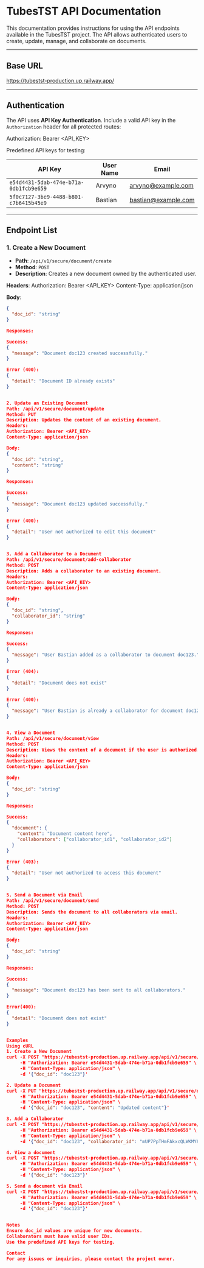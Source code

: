 # TubesTST API Documentation

This documentation provides instructions for using the API endpoints available in the TubesTST project. The API allows authenticated users to create, update, manage, and collaborate on documents.

---

## **Base URL**

https://tubestst-production.up.railway.app/

---

## **Authentication**

The API uses **API Key Authentication**. Include a valid API key in the `Authorization` header for all protected routes:

Authorization: Bearer <API_KEY>

Predefined API keys for testing:

| **API Key**                              | **User Name** | **Email**             |
|------------------------------------------|---------------|-----------------------|
| `e54d4431-5dab-474e-b71a-0db1fcb9e659`  | Arvyno        | arvyno@example.com    |
| `5f0c7127-3be9-4488-b801-c7b6415b45e9`  | Bastian       | bastian@example.com   |

---

## **Endpoint List**

### **1. Create a New Document**
- **Path**: `/api/v1/secure/document/create`
- **Method**: `POST`
- **Description**: Creates a new document owned by the authenticated user.

**Headers**:
Authorization: Bearer <API_KEY> Content-Type: application/json


**Body**:
```json
{
  "doc_id": "string"
}

Responses:

Success:
{
  "message": "Document doc123 created successfully."
}

Error (400):
{
  "detail": "Document ID already exists"
}


2. Update an Existing Document
Path: /api/v1/secure/document/update
Method: PUT
Description: Updates the content of an existing document.
Headers:
Authorization: Bearer <API_KEY>
Content-Type: application/json

Body:
{
  "doc_id": "string",
  "content": "string"
}

Responses:

Success:
{
  "message": "Document doc123 updated successfully."
}

Error (400):
{
  "detail": "User not authorized to edit this document"
}


3. Add a Collaborator to a Document
Path: /api/v1/secure/document/add-collaborator
Method: POST
Description: Adds a collaborator to an existing document.
Headers:
Authorization: Bearer <API_KEY>
Content-Type: application/json

Body:
{
  "doc_id": "string",
  "collaborator_id": "string"
}

Responses:

Success:
{
  "message": "User Bastian added as a collaborator to document doc123."
}

Error (404):
{
  "detail": "Document does not exist"
}

Error (400):
{
  "message": "User Bastian is already a collaborator for document doc123."
}


4. View a Document
Path: /api/v1/secure/document/view
Method: POST
Description: Views the content of a document if the user is authorized.
Headers:
Authorization: Bearer <API_KEY>
Content-Type: application/json

Body:
{
  "doc_id": "string"
}

Responses:

Success:
{
  "document": {
    "content": "Document content here",
    "collaborators": ["collaborator_id1", "collaborator_id2"]
  }
}

Error (403):
{
  "detail": "User not authorized to access this document"
}


5. Send a Document via Email
Path: /api/v1/secure/document/send
Method: POST
Description: Sends the document to all collaborators via email.
Headers:
Authorization: Bearer <API_KEY>
Content-Type: application/json

Body:
{
  "doc_id": "string"
}

Responses:

Success:
{
  "message": "Document doc123 has been sent to all collaborators."
}

Error(400):
{
  "detail": "Document does not exist"
}


Examples
Using cURL
1. Create a New Document
curl -X POST "https://tubestst-production.up.railway.app/api/v1/secure/document/create" \
     -H "Authorization: Bearer e54d4431-5dab-474e-b71a-0db1fcb9e659" \
     -H "Content-Type: application/json" \
     -d '{"doc_id": "doc123"}'

2. Update a Document
curl -X PUT "https://tubestst-production.up.railway.app/api/v1/secure/document/update" \
     -H "Authorization: Bearer e54d4431-5dab-474e-b71a-0db1fcb9e659" \
     -H "Content-Type: application/json" \
     -d '{"doc_id": "doc123", "content": "Updated content"}'

3. Add a Collaborator
curl -X POST "https://tubestst-production.up.railway.app/api/v1/secure/document/add-collaborator" \
     -H "Authorization: Bearer e54d4431-5dab-474e-b71a-0db1fcb9e659" \
     -H "Content-Type: application/json" \
     -d '{"doc_id": "doc123", "collaborator_id": "mUP7PpTHmFAkxcQLWKMY8t"}'

4. View a document
curl -X POST "https://tubestst-production.up.railway.app/api/v1/secure/document/view" \
     -H "Authorization: Bearer e54d4431-5dab-474e-b71a-0db1fcb9e659" \
     -H "Content-Type: application/json" \
     -d '{"doc_id": "doc123"}'

5. Send a document via Email
curl -X POST "https://tubestst-production.up.railway.app/api/v1/secure/document/send" \
     -H "Authorization: Bearer e54d4431-5dab-474e-b71a-0db1fcb9e659" \
     -H "Content-Type: application/json" \
     -d '{"doc_id": "doc123"}'


Notes
Ensure doc_id values are unique for new documents.
Collaborators must have valid user IDs.
Use the predefined API keys for testing.

Contact
For any issues or inquiries, please contact the project owner.
